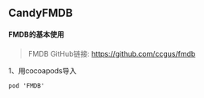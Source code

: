 ## CandyFMDB

#### FMDB的基本使用
> FMDB GitHub链接: https://github.com/ccgus/fmdb

1、用cocoapods导入

	pod 'FMDB'
	


